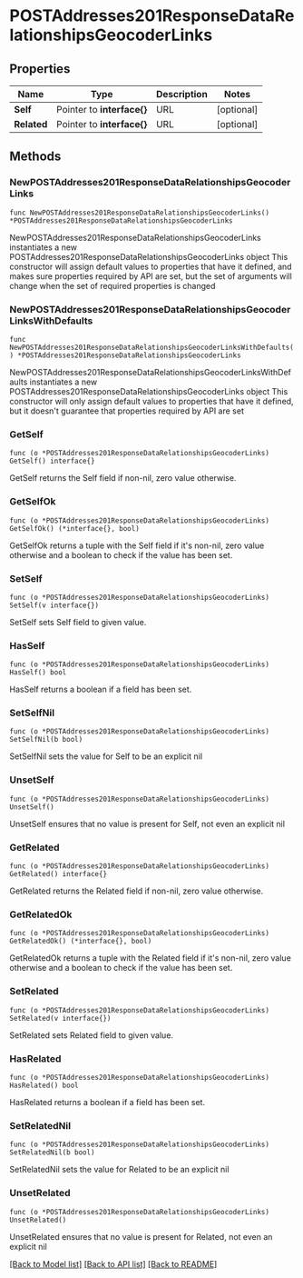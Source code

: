 # POSTAddresses201ResponseDataRelationshipsGeocoderLinks

## Properties

Name | Type | Description | Notes
------------ | ------------- | ------------- | -------------
**Self** | Pointer to **interface{}** | URL | [optional] 
**Related** | Pointer to **interface{}** | URL | [optional] 

## Methods

### NewPOSTAddresses201ResponseDataRelationshipsGeocoderLinks

`func NewPOSTAddresses201ResponseDataRelationshipsGeocoderLinks() *POSTAddresses201ResponseDataRelationshipsGeocoderLinks`

NewPOSTAddresses201ResponseDataRelationshipsGeocoderLinks instantiates a new POSTAddresses201ResponseDataRelationshipsGeocoderLinks object
This constructor will assign default values to properties that have it defined,
and makes sure properties required by API are set, but the set of arguments
will change when the set of required properties is changed

### NewPOSTAddresses201ResponseDataRelationshipsGeocoderLinksWithDefaults

`func NewPOSTAddresses201ResponseDataRelationshipsGeocoderLinksWithDefaults() *POSTAddresses201ResponseDataRelationshipsGeocoderLinks`

NewPOSTAddresses201ResponseDataRelationshipsGeocoderLinksWithDefaults instantiates a new POSTAddresses201ResponseDataRelationshipsGeocoderLinks object
This constructor will only assign default values to properties that have it defined,
but it doesn't guarantee that properties required by API are set

### GetSelf

`func (o *POSTAddresses201ResponseDataRelationshipsGeocoderLinks) GetSelf() interface{}`

GetSelf returns the Self field if non-nil, zero value otherwise.

### GetSelfOk

`func (o *POSTAddresses201ResponseDataRelationshipsGeocoderLinks) GetSelfOk() (*interface{}, bool)`

GetSelfOk returns a tuple with the Self field if it's non-nil, zero value otherwise
and a boolean to check if the value has been set.

### SetSelf

`func (o *POSTAddresses201ResponseDataRelationshipsGeocoderLinks) SetSelf(v interface{})`

SetSelf sets Self field to given value.

### HasSelf

`func (o *POSTAddresses201ResponseDataRelationshipsGeocoderLinks) HasSelf() bool`

HasSelf returns a boolean if a field has been set.

### SetSelfNil

`func (o *POSTAddresses201ResponseDataRelationshipsGeocoderLinks) SetSelfNil(b bool)`

 SetSelfNil sets the value for Self to be an explicit nil

### UnsetSelf
`func (o *POSTAddresses201ResponseDataRelationshipsGeocoderLinks) UnsetSelf()`

UnsetSelf ensures that no value is present for Self, not even an explicit nil
### GetRelated

`func (o *POSTAddresses201ResponseDataRelationshipsGeocoderLinks) GetRelated() interface{}`

GetRelated returns the Related field if non-nil, zero value otherwise.

### GetRelatedOk

`func (o *POSTAddresses201ResponseDataRelationshipsGeocoderLinks) GetRelatedOk() (*interface{}, bool)`

GetRelatedOk returns a tuple with the Related field if it's non-nil, zero value otherwise
and a boolean to check if the value has been set.

### SetRelated

`func (o *POSTAddresses201ResponseDataRelationshipsGeocoderLinks) SetRelated(v interface{})`

SetRelated sets Related field to given value.

### HasRelated

`func (o *POSTAddresses201ResponseDataRelationshipsGeocoderLinks) HasRelated() bool`

HasRelated returns a boolean if a field has been set.

### SetRelatedNil

`func (o *POSTAddresses201ResponseDataRelationshipsGeocoderLinks) SetRelatedNil(b bool)`

 SetRelatedNil sets the value for Related to be an explicit nil

### UnsetRelated
`func (o *POSTAddresses201ResponseDataRelationshipsGeocoderLinks) UnsetRelated()`

UnsetRelated ensures that no value is present for Related, not even an explicit nil

[[Back to Model list]](../README.md#documentation-for-models) [[Back to API list]](../README.md#documentation-for-api-endpoints) [[Back to README]](../README.md)


